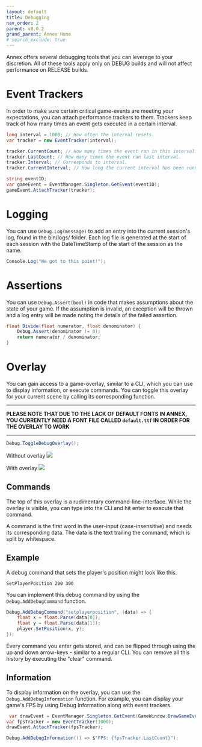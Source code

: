 ```yaml
---
layout: default
title: Debugging
nav_order: 2
parent: v0.0.2
grand_parent: Annex Home
# search_exclude: true
---
```


Annex offers several debugging tools that you can leverage to your discretion. All of these tools apply only on DEBUG builds and will not affect performance on RELEASE builds.

# Event Trackers
In order to make sure certain critical game-events are meeting your expectations, you can attach performance trackers to them. Trackers keep track of how many times an event gets executed in a certain interval. 

```cs
long interval = 1000; // How often the interval resets.
var tracker = new EventTracker(interval);

tracker.CurrentCount; // How many times the event ran in this interval.
tracker.LastCount; // How many times the event ran last interval.
tracker.Interval; // Corresponds to interval.
tracker.CurrentInterval; // How long the current interval has been running for.

string eventID;
var gameEvent = EventManager.Singleton.GetEvent(eventID);
gameEvent.AttachTracker(tracker);
```

# Logging
You can use `Debug.Log(message)` to add an entry into the current session's log, found in the bin/logs/ folder. Each log file is generated at the start of each session with the DateTimeStamp of the start of the session as the name.

```cs
Console.Log("We got to this point!");
```

# Assertions 
You can use `Debug.Assert(bool)` in code that makes assumptions about the state of your game. If the assumption is invalid, an exception will be thrown and a log entry will be made noting the details of the failed assertion.

```cs
float Divide(float numerator, float denominator) {
    Debug.Assert(denominator != 0);
    return numerator / denominator;
}
```

# Overlay
You can gain access to a game-overlay, similar to a CLI, which you can use to display information, or execute commands. You can toggle this overlay for your current scene by calling its corresponding function.


***
**PLEASE NOTE THAT DUE TO THE LACK OF DEFAULT FONTS IN ANNEX, YOU CURRENTLY NEED A FONT FILE CALLED `default.ttf` IN ORDER FOR THE OVERLAY TO WORK**
***

```cs
Debug.ToggleDebugOverlay();
```

Without overlay
![](https://i.imgur.com/xD23ZpR.png)

With overlay
![](https://i.imgur.com/8pdNerH.png)

## Commands
The top of this overlay is a rudimentary command-line-interface. While the overlay is visible, you can type into the CLI and hit enter to execute that command. 

A command is the first word in the user-input (case-insensitive) and needs its corresponding data.
The data is the text trailing the command, which is split by whitespace.

## Example
A debug command that sets the player's position might look like this.

```
SetPlayerPosition 200 300
```

You can implement this debug command by using the `Debug.AddDebugCommand` function.

```cs
Debug.AddDebugCommand("setplayerposition", (data) => {
    float x = float.Parse(data[0]);
    float y = float.Parse(data[1]);
    player.SetPosition(x, y);
});
```

Every command you enter gets stored, and can be flipped through using the up and down arrow-keys - similar to a regular CLI. You can remove all this history by executing the "clear" command.

## Information
To display information on the overlay, you can use the `Debug.AddDebugInformation` function.
For example, you can display your game's FPS by using Debug Information along with event trackers.

```cs
 var drawEvent = EventManager.Singleton.GetEvent(GameWindow.DrawGameEventID);
var fpsTracker = new EventTracker(1000);
drawEvent.AttachTracker(fpsTracker);

Debug.AddDebugInformation(() => $"FPS: {fpsTracker.LastCount}");
```